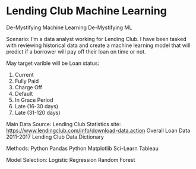 # Lending Club Machine Learning
De-Mystifying Machine Learning
De-Mystifying  ML

Scenario:
I’m a data analyst working for Lending Club. I have been tasked with reviewing historical data and create a machine learning model that will predict if a borrower will pay off their loan on time or not.

May target varible will be Loan status:

1.	Current
2.	Fully Paid 
3.	Charge Off 
4.	Default 
5.	In Grace Period
6.	Late (16-30 days)
7.	Late (31-120 days)

Main Data Source:
Lending Club Statistics site: https://www.lendingclub.com/info/download-data.action
Overall Loan Data 2011-2017
Lending Club Data Dictionary

Methods:
Python Pandas
Python Matplotlib
Sci-Learn
Tableau

Model Selection: 
Logistic Regression
Random Forest 
